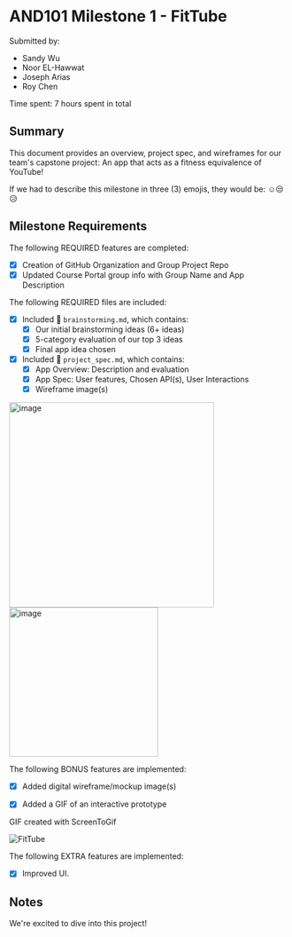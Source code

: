 <!-- (This is a comment) INSTRUCTIONS: Go through this page and fill out any **bolded** acts as a fitness equivalence of YoutTube!-->

# AND101 Milestone 1 - **FitTube**

Submitted by:
- Sandy Wu 
- Noor EL-Hawwat
- Joseph Arias
- Roy Chen

Time spent: 7 hours spent in total

## Summary

This document provides an overview, project spec, and wireframes for our team's capstone project: An app that acts as a fitness equivalence of YouTube!

If we had to describe this milestone in three (3) emojis, they would be: ☺️😒😥

## Milestone Requirements

<!-- Please be sure to change the [ ] to [x] for any features you completed.  If a feature is not checked [x], you might miss the points for that item! -->

The following REQUIRED features are completed:

- [X] Creation of GitHub Organization and Group Project Repo
- [X] Updated Course Portal group info with Group Name and App Description

The following REQUIRED files are included:

- [X] Included 📄 `brainstorming.md`, which contains:
  - [X] Our initial brainstorming ideas (6+ ideas)
  - [X] 5-category evaluation of our top 3 ideas
  - [x] Final app idea chosen
- [X] Included 📄 `project_spec.md`, which contains:
  - [X] App Overview: Description and evaluation
  - [X] App Spec: User features, Chosen API(s), User Interactions
  - [X] Wireframe image(s)
<img width="370" alt="image" src="https://user-images.githubusercontent.com/118078517/233763222-b4e32fe0-221a-416a-8859-d7b4e9bcd41a.png">
<img width="269" alt="image" src="https://user-images.githubusercontent.com/118078517/233763255-a6578b7a-9276-4029-9e78-4116a70fcd79.png">

The following BONUS features are implemented:

- [X] Added digital wireframe/mockup image(s)
- [X] Added a GIF of an interactive prototype


GIF created with ScreenToGif

![FitTube](https://user-images.githubusercontent.com/118078517/233763112-2834cff3-aa3d-48f7-95da-478362375bef.gif)

The following EXTRA features are implemented:

- [x] Improved UI.

## Notes

We're excited to dive into this project!

